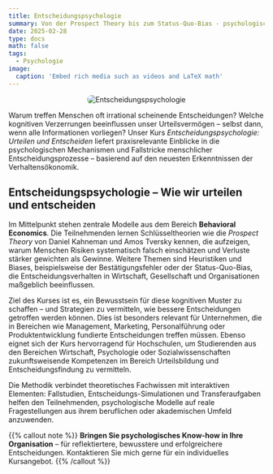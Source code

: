 ```yaml
---
title: Entscheidungspsychologie
summary: Von der Prospect Theory bis zum Status-Quo-Bias - psychologische Modelle praktisch anwenden und smarter entscheiden.
date: 2025-02-28
type: docs
math: false
tags:
  - Psychologie
image:
  caption: 'Embed rich media such as videos and LaTeX math'
---
```

<p style="text-align: center;">
  <img src="/media/teaching-jdm.jpg" alt="Entscheidungspsychologie" style="max-width: 100%; height: auto; border-radius: 8px;">
</p>

Warum treffen Menschen oft irrational scheinende Entscheidungen? Welche kognitiven Verzerrungen beeinflussen unser Urteilsvermögen – selbst dann, wenn alle Informationen vorliegen? Unser Kurs *Entscheidungspsychologie: Urteilen und Entscheiden* liefert praxisrelevante Einblicke in die psychologischen Mechanismen und Fallstricke menschlicher Entscheidungsprozesse – basierend auf den neuesten Erkenntnissen der Verhaltensökonomik.


## Entscheidungspsychologie – Wie wir urteilen und entscheiden

Im Mittelpunkt stehen zentrale Modelle aus dem Bereich **Behavioral Economics**. Die Teilnehmenden lernen Schlüsseltheorien wie die *Prospect Theory* von Daniel Kahneman und Amos Tversky kennen, die aufzeigen, warum Menschen Risiken systematisch falsch einschätzen und Verluste stärker gewichten als Gewinne. Weitere Themen sind Heuristiken und Biases, beispielsweise der Bestätigungsfehler oder der Status-Quo-Bias, die Entscheidungsverhalten in Wirtschaft, Gesellschaft und Organisationen maßgeblich beeinflussen.

Ziel des Kurses ist es, ein Bewusstsein für diese kognitiven Muster zu schaffen – und Strategien zu vermitteln, wie bessere Entscheidungen getroffen werden können. Dies ist besonders relevant für Unternehmen, die in Bereichen wie Management, Marketing, Personalführung oder Produktentwicklung fundierte Entscheidungen treffen müssen. Ebenso eignet sich der Kurs hervorragend für Hochschulen, um Studierenden aus den Bereichen Wirtschaft, Psychologie oder Sozialwissenschaften zukunftsweisende Kompetenzen im Bereich Urteilsbildung und Entscheidungsfindung zu vermitteln.

Die Methodik verbindet theoretisches Fachwissen mit interaktiven Elementen: Fallstudien, Entscheidungs-Simulationen und Transferaufgaben helfen den Teilnehmenden, psychologische Modelle auf reale Fragestellungen aus ihrem beruflichen oder akademischen Umfeld anzuwenden.


{{% callout note %}}
**Bringen Sie psychologisches Know-how in Ihre Organisation** – für reflektiertere, bewusstere und erfolgreichere Entscheidungen. 
Kontaktieren Sie mich gerne für ein individuelles Kursangebot.
{{% /callout %}}